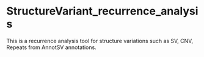 # StructureVariant_recurrence_analysis
This is a recurrence analysis tool for structure variations such as SV, CNV, Repeats from AnnotSV annotations.
